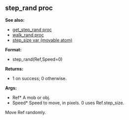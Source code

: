 ## step_rand proc
**See also:**
*   [get_step_rand proc](/proc/get_step_rand)
*   [walk_rand proc](/proc/walk_rand)
*   [step_size var (movable atom)](/atom/movable/var/step_size)
<!-- -->
**Format:**
*   step_rand(Ref,Speed=0)
<!-- -->
**Returns:**
*   1 on success; 0 otherwise.
<!-- -->
**Args:**
*   Ref* A mob or obj.
*   Speed* Speed to move, in pixels. 0 uses Ref.step_size.


Move Ref randomly.